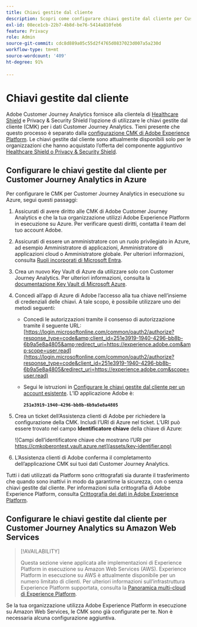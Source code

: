 ```yaml
---
title: Chiavi gestite dal cliente
description: Scopri come configurare chiavi gestite dal cliente per Customer Journey Analytics.
exl-id: 08ece1cb-22b7-4b8d-be76-5414a810feb6
feature: Privacy
role: Admin
source-git-commit: cdc8d889a05c55d2f4765d0837023d007a5a230d
workflow-type: tm+mt
source-wordcount: '409'
ht-degree: 91%

---
```


# Chiavi gestite dal cliente

Adobe Customer Journey Analytics fornisce alla clientela di [Healthcare Shield](https://www.adobe.com/trust/compliance/hipaa-ready.html) e Privacy &amp; Security Shield l’opzione di utilizzare le chiavi gestite dal cliente (CMK) per i dati Customer Journey Analytics. Tieni presente che questo processo è separato dalla [configurazione CMK di Adobe Experience Platform](https://experienceleague.adobe.com/it/docs/experience-platform/landing/governance-privacy-security/customer-managed-keys/overview). Le chiavi gestite dal cliente sono attualmente disponibili solo per le organizzazioni che hanno acquistato l’offerta del componente aggiuntivo [Healthcare Shield o Privacy &amp; Security Shield](https://experienceleague.adobe.com/it/docs/events/customer-data-management-voices-recordings/governance/healthcare-shield).

## Configurare le chiavi gestite dal cliente per Customer Journey Analytics in Azure

Per configurare le CMK per Customer Journey Analytics in esecuzione su Azure, segui questi passaggi:

1. Assicurati di avere diritto alle CMK di Adobe Customer Journey Analytics e che la tua organizzazione utilizzi Adobe Experience Platform in esecuzione su Azure. Per verificare questi diritti, contatta il team del tuo account Adobe.
1. Assicurati di essere un amministratore con un ruolo privilegiato in Azure, ad esempio Amministratore di applicazioni, Amministratore di applicazioni cloud o Amministratore globale. Per ulteriori informazioni, consulta [Ruoli incorporati di Microsoft Entra](https://learn.microsoft.com/it-it/entra/identity/role-based-access-control/permissions-reference).
1. Crea un nuovo Key Vault di Azure da utilizzare solo con Customer Journey Analytics. Per ulteriori informazioni, consulta la [documentazione Key Vault di Microsoft Azure](https://learn.microsoft.com/it-it/azure/key-vault/general/).
1. Concedi all’app di Azure di Adobe l’accesso alla tua chiave nell’insieme di credenziali delle chiavi. A tale scopo, è possibile utilizzare uno dei metodi seguenti:
   * Concedi le autorizzazioni tramite il consenso di autorizzazione tramite il seguente URL: [https://login.microsoftonline.com/common/oauth2/authorize?response_type=code&amp;client_id=251e3919-1940-4296-bb8b-6b9a5e8a4805&amp;redirect_uri=https://experience.adobe.com&amp;scope=user.read](https://login.microsoftonline.com/common/oauth2/authorize?response_type=code&client_id=251e3919-1940-4296-bb8b-6b9a5e8a4805&redirect_uri=https://experience.adobe.com&scope=user.read)

   * Segui le istruzioni in [Configurare le chiavi gestite dal cliente per un account esistente](https://learn.microsoft.com/it-it/azure/storage/common/customer-managed-keys-configure-cross-tenant-existing-account?toc=%2Fazure%2Fstorage%2Fblobs%2Ftoc.json&tabs=powershell-preview%2Cazure-portal#the-customer-grants-the-service-providers-app-access-to-the-key-in-the-key-vault). L’ID applicazione Adobe è:

     **`251e3919-1940-4296-bb8b-6b9a5e8a4805`**

1. Crea un ticket dell’Assistenza clienti di Adobe per richiedere la configurazione della CMK. Includi l’URI di Azure nel ticket. L’URI può essere trovato nel campo **Identificatore chiave** della chiave di Azure:

   ![Campi dell’identificatore chiave che mostrano l’URI per https://cmkoberontest.vault.azure.net](assets/key-identifier.png)

1. L’Assistenza clienti di Adobe conferma il completamento dell’applicazione CMK sui tuoi dati Customer Journey Analytics.

Tutti i dati utilizzati da Platform sono crittografati sia durante il trasferimento che quando sono inattivi in modo da garantirne la sicurezza, con o senza chiavi gestite dal cliente. Per informazioni sulla crittografia di Adobe Experience Platform, consulta [Crittografia dei dati in Adobe Experience Platform](https://experienceleague.adobe.com/it/docs/experience-platform/landing/governance-privacy-security/encryption).

## Configurare le chiavi gestite dal cliente per Customer Journey Analytics su Amazon Web Services

>[!AVAILABILITY]
>
>Questa sezione viene applicata alle implementazioni di Experience Platform in esecuzione su Amazon Web Services (AWS). Experience Platform in esecuzione su AWS è attualmente disponibile per un numero limitato di clienti. Per ulteriori informazioni sull’infrastruttura Experience Platform supportata, consulta la [Panoramica multi-cloud di Experience Platform](https://experienceleague.adobe.com/it/docs/experience-platform/landing/multi-cloud).

Se la tua organizzazione utilizza Adobe Experience Platform in esecuzione su Amazon Web Services, le CMK sono già configurate per te. Non è necessaria alcuna configurazione aggiuntiva.
